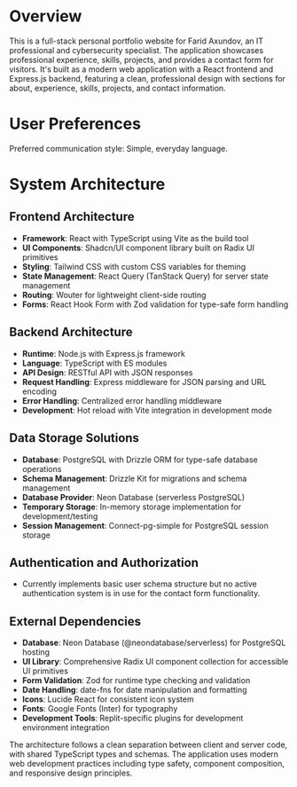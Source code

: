 # Overview

This is a full-stack personal portfolio website for Farid Axundov, an IT professional and cybersecurity specialist. The application showcases professional experience, skills, projects, and provides a contact form for visitors. It's built as a modern web application with a React frontend and Express.js backend, featuring a clean, professional design with sections for about, experience, skills, projects, and contact information.

# User Preferences

Preferred communication style: Simple, everyday language.

# System Architecture

## Frontend Architecture
- **Framework**: React with TypeScript using Vite as the build tool
- **UI Components**: Shadcn/UI component library built on Radix UI primitives
- **Styling**: Tailwind CSS with custom CSS variables for theming
- **State Management**: React Query (TanStack Query) for server state management
- **Routing**: Wouter for lightweight client-side routing
- **Forms**: React Hook Form with Zod validation for type-safe form handling

## Backend Architecture
- **Runtime**: Node.js with Express.js framework
- **Language**: TypeScript with ES modules
- **API Design**: RESTful API with JSON responses
- **Request Handling**: Express middleware for JSON parsing and URL encoding
- **Error Handling**: Centralized error handling middleware
- **Development**: Hot reload with Vite integration in development mode

## Data Storage Solutions
- **Database**: PostgreSQL with Drizzle ORM for type-safe database operations
- **Schema Management**: Drizzle Kit for migrations and schema management
- **Database Provider**: Neon Database (serverless PostgreSQL)
- **Temporary Storage**: In-memory storage implementation for development/testing
- **Session Management**: Connect-pg-simple for PostgreSQL session storage

## Authentication and Authorization
- Currently implements basic user schema structure but no active authentication system is in use for the contact form functionality.

## External Dependencies
- **Database**: Neon Database (@neondatabase/serverless) for PostgreSQL hosting
- **UI Library**: Comprehensive Radix UI component collection for accessible UI primitives
- **Form Validation**: Zod for runtime type checking and validation
- **Date Handling**: date-fns for date manipulation and formatting
- **Icons**: Lucide React for consistent icon system
- **Fonts**: Google Fonts (Inter) for typography
- **Development Tools**: Replit-specific plugins for development environment integration

The architecture follows a clean separation between client and server code, with shared TypeScript types and schemas. The application uses modern web development practices including type safety, component composition, and responsive design principles.